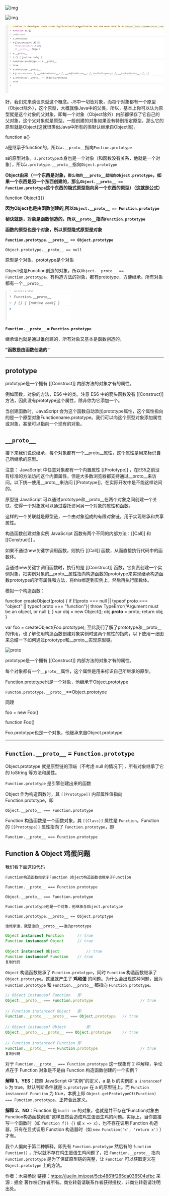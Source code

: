 ![img](https://user-gold-cdn.xitu.io/2019/2/24/1691fc878b9beefa?imageslim)

![img](https://user-gold-cdn.xitu.io/2020/3/21/170fd29767b1485f?imageView2/0/w/1280/h/960/format/webp/ignore-error/1)

![image-20200619154813990](imge/image-20200619154813990.png)

好，我们先来谈谈原型这个概念。JS中一切皆对象，而每个对象都有一个原型（Object除外），这个原型，大概就像Java中的父类，所以，基本上你可以认为原型就是这个对象的父对象，即每一个对象（Object除外）内部都保存了它自己的父对象，这个父对象就是原型。一般创建的对象如果没有特别指定原型，那么它的原型就是Object(这就很类似Java中所有的类默认继承自Object类)。



function a{} 

a是继承子function的，所以`a.__proto__`指向`Funtion.prototype`

a的原型对象，`a.prototype`本身也是一个对象（和函数没有关系，他就是一个对象），所以`a.prototype.__proto__`指向`Object.prototype`



**Object由来（一个东西是对象，`那么他的___proto__就指向Object.prototype`，如果一个东西是另一个东西创建的，那么`Object.__proto__ == Function.prototype`这个东西的隐式原型指向另一个东西的原型）（这就是公式）**

function Object(){}

**因为Object也是由函数创建的,所以`Object.__proto__ == Function.prototype`**

**秘诀就是，对象是函数创造的，所以`__proto__`指向`Function.prototype`**

**函数的原型也是个对象，所以原型隐式原型是对象**

**`Function.prototype.__proto__ == Object.prototype`**

`Object.prototype.__proto__ == null`

原型是个对象，prototype是个对象

Object也是Function创造的对象，所以`Object.__proto__ == Function.prototype`。有构造方法的对象，都有prototype，方便继承。所有对象都有一个`__proto__`

![image-20200629112515176](imge/image-20200629112515176.png)

**`Function.__proto__` = `Function.prototype`**

继承谁也就是通过谁创建的，所有对象又基本是函数创造的，

**”函数是由函数创造的“**

---

## prototype
prototype是一个拥有 [[Construct]] 内部方法的对象才有的属性。

例如函数，对象的方法，ES6 中的类。注意 ES6 中的箭头函数没有 [[Construct]] 方法，因此没有prototype这个属性，除非你为它添加一个。

当创建函数时，JavaScript 会为这个函数自动添加prototype属性，这个属性指向的是一个原型对象Functionname.prototype。我们可以向这个原型对象添加属性或对象，甚至可以指向一个现有的对象。

## `__proto__`
接下来我们说说继承，每个对象都有一个__proto__属性，这个属性是用来标识自己所继承的原型。

注意： JavaScript 中任意对象都有一个内置属性 [[Prototype]] ，在ES5之前没有标准的方法访问这个内置属性，但是大多数浏览器都支持通过__proto__来访问。以下统一使用__proto__来访问 [[Prototype]]，在实际开发中是不能这样访问的。

原型链
JavaScript 可以通过prototype和__proto__在两个对象之间创建一个关联，使得一个对象就可以通过委托访问另一个对象的属性和函数。

这样的一个关联就是原型链，一个由对象组成的有限对象链，用于实现继承和共享属性。

构造函数创建对象实例
JavaScript 函数有两个不同的内部方法：[[Call]] 和 [[Construct]] 。

如果不通过new关键字调用函数，则执行 [[Call]] 函数，从而直接执行代码中的函数体。

当通过new关键字调用函数时，执行的是 [[Construct]] 函数，它负责创建一个实例对象，把实例对象的__proto__属性指向构造函数的prototype来实现继承构造函数prototype的所有属性和方法，将this绑定到实例上，然后再执行函数体。

模拟一个构造函数：

function createObject(proto) {
    if (!(proto === null || typeof proto === "object" || typeof proto === "function"){
        throw TypeError('Argument must be an object, or null');
    }
    var obj = new Object();
    obj.__proto__ = proto;
    return obj;
}

var foo = createObject(Foo.prototype);
至此我们了解了prototype和__proto__的作用，也了解使用构造函数创建对象实例时这两个属性的指向，以下使用一张图来总结一下如何通过prototype和__proto__实现原型链。



![proto](https://segmentfault.com/img/remote/1460000011806323?w=800&h=737)



prototype是一个拥有 [[Construct]] 内部方法的对象才有的属性。

每个对象都有一个`__proto__`属性，这个属性是用来标识自己所继承的原型。

Function.prototype也是一个对象，他继承于Object.prototype

`Functon.prototype.__proto__`==Object.prototyoe

同理

foo = new Foo()

function Foo()

Foo.prototype也是一个对象，他继承来自Object.prototype

----

## `Function.__proto__` = `Function.prototype`

Object.prototype 就是原型链的顶端（不考虑 null 的情况下），所有对象继承了它的 toString 等方法和属性。

`Function.prototype` 是引擎创建出来的函数

Object 作为构造函数时，其 `[[Prototype]]` 内部属性值指向 Function.prototype，即

```
Object.__proto__ === Function.prototype
```

Function 构造函数是一个函数对象，其 `[[Class]]` 属性是 `Function`。Function 的 `[[Prototype]]` 属性指向了 `Function.prototype`，即

```
Function.__proto__ === Function.prototype
```

## Function & Object 鸡蛋问题

我们看下面这段代码

`Function构造函数继承子Function Object构造函数也继承子Function`

`Function.__proto__ === Function.prototype`

`Object.__proto__ === Function.prototype`

`Function.prototype也是一个对象，他继承与Object.prototype`

`Function.prototype.__proto__ == Object.protptype`

`谁继承谁，就是谁的__proto__==谁的prototype`

```js
Object instanceof Function 		// true
Function instanceof Object 		// true

Object instanceof Object 			// true
Function instanceof Function 	// true
复制代码
```

`Object` 构造函数继承了 `Function.prototype`，同时 `Function` 构造函数继承了`Object.prototype`。这里就产生了 **鸡和蛋** 的问题。为什么会出现这种问题，因为 `Function.prototype` 和 `Function.__proto__` 都指向 `Function.prototype`。

```js
// Object instanceof Function 	即
Object.__proto__ === Function.prototype 					// true

// Function instanceof Object 	即
Function.__proto__.__proto__ === Object.prototype	// true

// Object instanceof Object 		即 			
Object.__proto__.__proto__ === Object.prototype 	// true

// Function instanceof Function 即	
Function.__proto__ === Function.prototype					// true
复制代码
```

对于 `Function.__proto__ === Function.prototype` 这一现象有 2 种解释，争论点在于 Function 对象是不是由 Function 构造函数创建的一个实例？

**解释 1、YES**：按照 JavaScript 中“实例”的定义，a 是 b 的实例即 `a instanceof b` 为 true，默认判断条件就是 `b.prototype` 在 a 的原型链上。而 `Function instanceof Function` 为 true，本质上即 `Object.getPrototypeOf(Function) === Function.prototype`，正符合此定义。

**解释 2、NO**：Function 是 `built-in` 的对象，也就是并不存在“Function对象由Function构造函数创建”这样显然会造成鸡生蛋蛋生鸡的问题。实际上，当你直接写一个函数时（如 `function f() {}` 或 `x => x`），也不存在调用 Function 构造器，只有在显式调用 Function 构造器时（如 `new Function('x', 'return x')` ）才有。

我个人偏向于第二种解释，即先有 `Function.prototype` 然后有的 `function Function()` ，所以就不存在鸡生蛋蛋生鸡问题了，把  `Function.__proto__` 指向 `Function.prototype` 是为了保证原型链的完整，让 `Function` 可以获取定义在 `Object.prototype` 上的方法。


作者：木易杨说
链接：https://juejin.im/post/5cb4861ff265da036504efbc
来源：掘金
著作权归作者所有。商业转载请联系作者获得授权，非商业转载请注明出处。